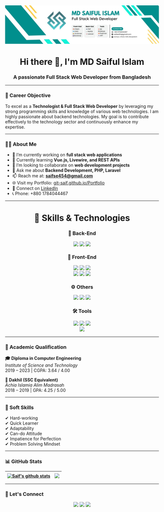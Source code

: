 ![Banner](https://raw.githubusercontent.com/git-saif/Saif-Portfolio/main/assets/images/git%20banner%20saif.jpeg)

<h1 align="center">Hi there 👋, I'm MD Saiful Islam</h1>
<h3 align="center">A passionate Full Stack Web Developer from Bangladesh</h3>

---

### 🎯 Career Objective

To excel as a **Technologist & Full Stack Web Developer** by leveraging my strong programming skills and knowledge of various web technologies. I am highly passionate about backend technologies. My goal is to contribute effectively to the technology sector and continuously enhance my expertise.

---

### 👨‍💻 About Me

- 🔭 I’m currently working on **full stack web applications**
- 🌱 Currently learning **Vue.js, Livewire, and REST APIs**
- 👯 I’m looking to collaborate on **web development projects**
- 💬 Ask me about **Backend Development, PHP, Laravel**
- 📫 Reach me at: **saifse454@gmail.com**
- 🌐 Visit my Portfolio: [git-saif.github.io/Portfolio](https://git-saif.github.io/Portfolio)
- 🔗 Connect on [LinkedIn](https://www.linkedin.com/in/sesaif/)
- 📞 Phone: +880 1784044467

---
<!--
### 🛠️ Skills & Technologies

**🔧 Back-End:**  
`PHP` | `MySQL` | `Laravel`

**🎨 Front-End:**  
`HTML5` | `CSS3` | `Bootstrap` | `JavaScript`

**🧰 Tools & Platforms:**  
`Git` | `GitHub` | `VS Code` | `Postman`

**📚 Familiar With:**  
`ES6` | `Vue.js` | `REST API` | `JWT` | `Livewire` | `Tailwind CSS`



### 🚀 Skills & Technologies

[![PHP Badge](https://img.shields.io/badge/PHP-777BB4?style=for-the-badge&logo=php&logoColor=white)](#)
[![MySQL Badge](https://img.shields.io/badge/MySQL-4479A1?style=for-the-badge&logo=mysql&logoColor=white)](#)
[![Laravel Badge](https://img.shields.io/badge/Laravel-F72C1F?style=for-the-badge&logo=laravel&logoColor=white)](#)

[![HTML5 Badge](https://img.shields.io/badge/HTML5-E34F26?style=for-the-badge&logo=html5&logoColor=white)](#)
[![CSS3 Badge](https://img.shields.io/badge/CSS3-264DE4?style=for-the-badge&logo=css3&logoColor=white)](#)
[![Bootstrap Badge](https://img.shields.io/badge/Bootstrap-563D7C?style=for-the-badge&logo=bootstrap&logoColor=white)](#)
[![JavaScript Badge](https://img.shields.io/badge/JavaScript-F7DF1E?style=for-the-badge&logo=javascript&logoColor=black)](#)

[![Vue.js Badge](https://img.shields.io/badge/Vue.js-35495E?style=for-the-badge&logo=vue.js&logoColor=4FC08D)](#)
[![Tailwind CSS Badge](https://img.shields.io/badge/Tailwind_CSS-38B2AC?style=for-the-badge&logo=tailwind-css&logoColor=white)](#)
[![Livewire Badge](https://img.shields.io/badge/Livewire-4F5D95?style=for-the-badge&logo=laravel&logoColor=white)](#)
[![JWT Badge](https://img.shields.io/badge/JWT-000000?style=for-the-badge&logo=jsonwebtokens&logoColor=white)](#)
[![REST API Badge](https://img.shields.io/badge/REST_API-000000?style=for-the-badge&logo=api&logoColor=white)](#)

[![Git Badge](https://img.shields.io/badge/Git-F05032?style=for-the-badge&logo=git&logoColor=white)](#)
[![GitHub Badge](https://img.shields.io/badge/GitHub-181717?style=for-the-badge&logo=github&logoColor=white)](#)
[![VSCode Badge](https://img.shields.io/badge/VS_Code-007ACC?style=for-the-badge&logo=visual-studio-code&logoColor=white)](#)
[![Postman Badge](https://img.shields.io/badge/Postman-FF6C37?style=for-the-badge&logo=postman&logoColor=white)](#)

-->

<h1 align="center">🚀 Skills & Technologies</h1>

<!-- Back-End -->
<h3 align="center">🔧 Back-End</h3>


<p align="center">
  <a><img src="https://img.shields.io/badge/PHP-777BB4?style=for-the-badge&logo=php&logoColor=white"/></a>
  <a><img src="https://img.shields.io/badge/MySQL-4479A1?style=for-the-badge&logo=mysql&logoColor=white"/></a>
  <a><img src="https://img.shields.io/badge/Laravel-F72C1F?style=for-the-badge&logo=laravel&logoColor=white"/></a>
</p>

<!-- Front-End -->
<h3 align="center">🎨 Front-End</h3>
<p align="center">
  <a><img src="https://img.shields.io/badge/HTML5-E34F26?style=for-the-badge&logo=html5&logoColor=white"/></a>
  <a><img src="https://img.shields.io/badge/CSS3-264DE4?style=for-the-badge&logo=css3&logoColor=white"/></a>
  <a><img src="https://img.shields.io/badge/Bootstrap-563D7C?style=for-the-badge&logo=bootstrap&logoColor=white"/></a>
  <br/>
  <a><img src="https://img.shields.io/badge/JavaScript-F7DF1E?style=for-the-badge&logo=javascript&logoColor=black"/></a>
  <a><img src="https://img.shields.io/badge/Vue.js-35495E?style=for-the-badge&logo=vue.js&logoColor=4FC08D"/></a>
  <a><img src="https://img.shields.io/badge/Tailwind_CSS-38B2AC?style=for-the-badge&logo=tailwind-css&logoColor=white"/></a>
</p>

<!-- Others -->
<h3 align="center">⚙️ Others</h3>
<p align="center">
  <a><img src="https://img.shields.io/badge/Livewire-4F5D95?style=for-the-badge&logo=laravel&logoColor=white"/></a>
  <a><img src="https://img.shields.io/badge/JWT-000000?style=for-the-badge&logo=jsonwebtokens&logoColor=white"/></a>
  <a><img src="https://img.shields.io/badge/REST_API-000000?style=for-the-badge&logo=api&logoColor=white"/></a>
</p>

<!-- Tools -->
<h3 align="center">🛠 Tools</h3>
<p align="center">
  <a><img src="https://img.shields.io/badge/Git-F05032?style=for-the-badge&logo=git&logoColor=white"/></a>
  <a><img src="https://img.shields.io/badge/GitHub-181717?style=for-the-badge&logo=github&logoColor=white"/></a>
  <a><img src="https://img.shields.io/badge/VS_Code-007ACC?style=for-the-badge&logo=visual-studio-code&logoColor=white"/></a>
  <br/>
  <a><img src="https://img.shields.io/badge/Postman-FF6C37?style=for-the-badge&logo=postman&logoColor=white"/></a>
</p>



---

### 📖 Academic Qualification

**🎓 Diploma in Computer Engineering**  
*Institute of Science and Technology*  
2019 – 2023 | CGPA: 3.64 / 4.00

**📘 Dakhil (SSC Equivalent)**  
*Achia Islamia Alim Madrasah*  
2018 – 2019 | GPA: 4.25 / 5.00

---

### 🧠 Soft Skills

✔ Hard-working  
✔ Quick Learner  
✔ Adaptability  
✔ Can-do Attitude  
✔ Impatience for Perfection  
✔ Problem Solving Mindset

---

### 📊 GitHub Stats

| <a href="https://github.com/git-saif"><img align="center" src="https://github-readme-stats.vercel.app/api?username=git-saif&show_icons=true&include_all_commits=true&theme=buefy&hide_border=true" alt="Saif's github stats" /></a> | <a href="https://github.com/git-saif"><img align="center" src="https://github-readme-stats.vercel.app/api/top-langs/?username=git-saif&layout=compact&theme=buefy&hide_border=true" /></a> |
| ------------- | ------------- |

---

### 🤝 Let's Connect

<p align="center">
  <a href="mailto:saifse454@gmail.com" target="_blank"><img src="https://img.shields.io/badge/e‑mail-D14836.svg?style=for-the-badge&logo=GMail&logoColor=white"/></a>
  <a href="https://www.linkedin.com/in/sesaif/" target="_blank"><img src="https://img.shields.io/badge/linkedin-0077B5.svg?style=for-the-badge&logo=linkedin&logoColor=white"/></a>
  <a href="https://git-saif.github.io/Saif-Portfolio" target="_blank"><img src="https://img.shields.io/badge/Portfolio-000000?style=for-the-badge&logo=About.me&logoColor=white"/></a>
</p>
